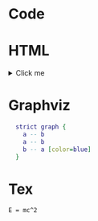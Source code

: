 # Code

# HTML

<details>
  <summary>Click me</summary>
  This text is not visible by default.
</details>


# Graphviz

```dot echo
  strict graph { 
    a -- b
    a -- b
    b -- a [color=blue]
  }
```

# Tex

```tex
E = mc^2
```

